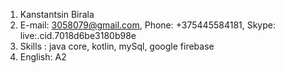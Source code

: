 1. Kanstantsin Birala
2. E-mail: 3058079@gmail.com, Phone: +375445584181, Skype: live:.cid.7018d6be3180b98e
3. Skills : java core, kotlin, mySql, google firebase
4. English: A2
